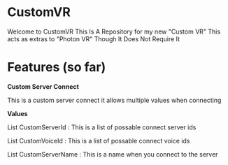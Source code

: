# CustomVR


Welcome to CustomVR This Is A Repository for my new "Custom VR" This acts as extras to "Photon VR" Though It Does Not Require It


# Features (so far)

**Custom Server Connect** 

This is a custom server connect it allows multiple values when connecting

**Values**

List CustomServerId : This is a list of possable connect server ids

List CustomVoiceId : This is a list of possable connect voice ids

List CustomServerName : This is a name when you connect to the server
